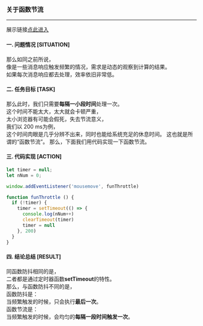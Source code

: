 ### 关于函数节流  
---

展示链接[点此进入](https://github.com/gengjian1203)
#### 一. 问题情况 [SITUATION]  
那么如同之前所说，  
像是一些消息响应触发频繁的情况，需求是动态的观察到计算的结果。  
如果每次消息响应都去处理，效率依旧非常低。  

#### 二. 任务目标 [TASK]  
那么此时，我们只需要**每隔一小段时间**处理一次。  
这个时间不能太大，太大就会卡顿严重，  
太小浏览器有可能会假死，失去节流意义，  
我们以 200 ms为例，  
这个时间肉眼是几乎分辨不出来，同时也能给系统充足的休息时间。
这也就是所谓的“函数节流”。
那么，下面我们用代码实现一下函数节流。

#### 三. 代码实现 [ACTION]  
``` javascript
let timer = null;
let nNum = 0;

window.addEventListener('mousemove', funThrottle)

function funThrottle () {
  if (!timer) {
    timer = setTimeout(() => {
      console.log(nNum++)
      clearTimeout(timer)
      timer = null
    }, 200)
  }
}
```

#### 四. 结论总结 [RESULT]  
同函数防抖相同的是，  
二者都是通过定时器函数**setTimeout**的特性。  
那么，与函数防抖不同的是，  
函数防抖是：  
当频繁触发的时候，只会执行**最后一次**。  
函数节流是：  
当频繁触发的时候，会均匀的**每隔一段时间触发一次**。  
